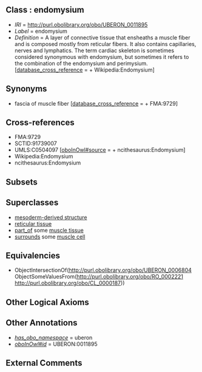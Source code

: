 
## Class : endomysium

 * *IRI* = http://purl.obolibrary.org/obo/UBERON_0011895
 * *Label* = endomysium
 * *Definition* = A layer of connective tissue that ensheaths a muscle fiber and is composed mostly from reticular fibers. It also contains capillaries, nerves and lymphatics. The term cardiac skeleton is sometimes considered synonymous with endomysium, but sometimes it refers to the combination of the endomysium and perimysium. [[database_cross_reference](../../ef/oboInOwl#hasDbXref.md) =  + Wikipedia:Endomysium]

## Synonyms

 * fascia of muscle fiber [[database_cross_reference](../../ef/oboInOwl#hasDbXref.md) =  + FMA:9729]

## Cross-references

 * FMA:9729
 * SCTID:91739007
 * UMLS:C0504097 [[oboInOwl#source](../../ce/oboInOwl#source.md) =  + ncithesaurus:Endomysium]
 * Wikipedia:Endomysium
 * ncithesaurus:Endomysium

## Subsets


## Superclasses

 * [mesoderm-derived structure](../../UBERON/20/UBERON_0004120.md)
 * [reticular tissue](../../UBERON/04/UBERON_0006804.md)
 * [part_of](../../BFO/50/BFO_0000050.md) some [muscle tissue](../../UBERON/85/UBERON_0002385.md)
 * [surrounds](../../RO/21/RO_0002221.md) some [muscle cell](../../CL/87/CL_0000187.md)

## Equivalencies

 * ObjectIntersectionOf(<http://purl.obolibrary.org/obo/UBERON_0006804> ObjectSomeValuesFrom(<http://purl.obolibrary.org/obo/RO_0002221> <http://purl.obolibrary.org/obo/CL_0000187>))

## Other Logical Axioms


## Other Annotations

 * *[has_obo_namespace](../../ce/oboInOwl#hasOBONamespace.md)* = uberon
 * *[oboInOwl#id](../../id/oboInOwl#id.md)* = UBERON:0011895

## External Comments

